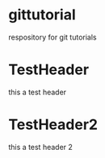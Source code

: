 # gittutorial
respository for git tutorials

# TestHeader
this a test header

# TestHeader2
this a test header 2